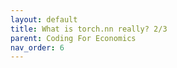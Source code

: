 ```yaml
---
layout: default
title: What is torch.nn really? 2/3
parent: Coding For Economics
nav_order: 6
---
```

